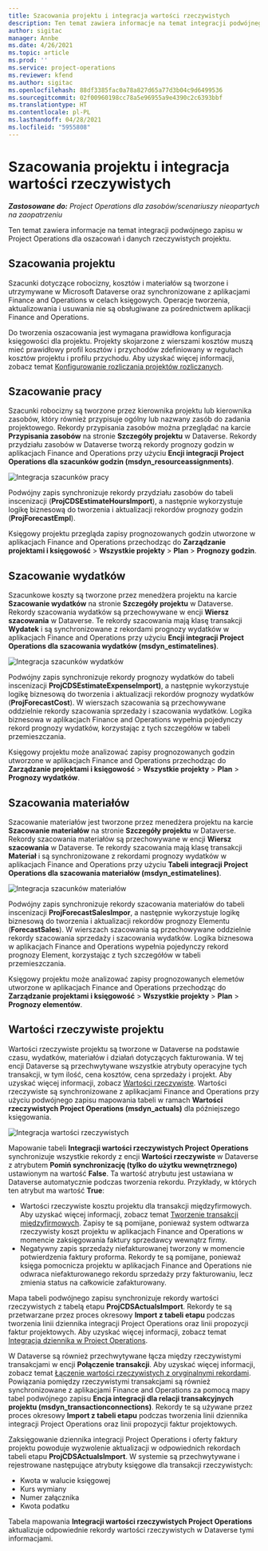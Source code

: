 ```yaml
---
title: Szacowania projektu i integracja wartości rzeczywistych
description: Ten temat zawiera informacje na temat integracji podwójnego zapisu w Project Operations dla oszacowań i danych rzeczywistych projektu.
author: sigitac
manager: Annbe
ms.date: 4/26/2021
ms.topic: article
ms.prod: ''
ms.service: project-operations
ms.reviewer: kfend
ms.author: sigitac
ms.openlocfilehash: 88df3385fac0a78a827d65a77d3b04c9d6499536
ms.sourcegitcommit: 02f00960198cc78a5e96955a9e4390c2c6393bbf
ms.translationtype: HT
ms.contentlocale: pl-PL
ms.lasthandoff: 04/28/2021
ms.locfileid: "5955808"
---
```

# <a name="project-estimates-and-actuals-integration"></a>Szacowania projektu i integracja wartości rzeczywistych

_**Zastosowane do:** Project Operations dla zasobów/scenariuszy nieopartych na zaopatrzeniu_

Ten temat zawiera informacje na temat integracji podwójnego zapisu w Project Operations dla oszacowań i danych rzeczywistych projektu.

## <a name="project-estimates"></a>Szacowania projektu

Szacunki dotyczące robocizny, kosztów i materiałów są tworzone i utrzymywane w Microsoft Dataverse oraz synchronizowane z aplikacjami Finance and Operations w celach księgowych. Operacje tworzenia, aktualizowania i usuwania nie są obsługiwane za pośrednictwem aplikacji Finance and Operations.

Do tworzenia oszacowania jest wymagana prawidłowa konfiguracja księgowości dla projektu. Projekty skojarzone z wierszami kosztów muszą mieć prawidłowy profil kosztów i przychodów zdefiniowany w regułach kosztów projektu i profilu przychodu. Aby uzyskać więcej informacji, zobacz temat [Konfigurowanie rozliczania projektów rozliczanych](../project-accounting/configure-accounting-billable-projects.md#configure-project-cost-and-revenue-profile-rules).

## <a name="labor-estimates"></a>Szacowanie pracy

Szacunki robocizny są tworzone przez kierownika projektu lub kierownika zasobów, który również przypisuje ogólny lub nazwany zasób do zadania projektowego. Rekordy przypisania zasobów można przeglądać na karcie **Przypisania zasobów** na stronie **Szczegóły projektu** w Dataverse. Rekordy przydziału zasobów w Dataverse tworzą rekordy prognozy godzin w aplikacjach Finance and Operations przy użyciu **Encji integracji Project Operations dla szacunków godzin (msdyn\_resourceassignments)**.

   ![Integracja szacunków pracy](./Media/DW4LaborEstimates.png)

Podwójny zapis synchronizuje rekordy przydziału zasobów do tabeli inscenizacji (**ProjCDSEstimateHoursImport**), a następnie wykorzystuje logikę biznesową do tworzenia i aktualizacji rekordów prognozy godzin (**ProjForecastEmpl**).

Księgowy projektu przegląda zapisy prognozowanych godzin utworzone w aplikacjach Finance and Operations przechodząc do **Zarządzanie projektami i księgowość** > **Wszystkie projekty** > **Plan** > **Prognozy godzin**.

## <a name="expense-estimates"></a>Szacowanie wydatków

Szacunkowe koszty są tworzone przez menedżera projektu na karcie **Szacowanie wydatków** na stronie **Szczegóły projektu** w Dataverse. Rekordy szacowania wydatków są przechowywane w encji **Wiersz szacowania** w Dataverse. Te rekordy szacowania mają klasę transakcji **Wydatek** i są synchronizowane z rekordami prognozy wydatków w aplikacjach Finance and Operations przy użyciu **Encji integracji Project Operations dla szacowania wydatków (msdyn\_estimatelines)**.

   ![Integracja szacunków wydatków](./Media/DW4ExpenseEstimates.png)

Podwójny zapis synchronizuje rekordy prognozy wydatków do tabeli inscenizacji **ProjCDSEstimateExpenseImport)**, a następnie wykorzystuje logikę biznesową do tworzenia i aktualizacji rekordów prognozy wydatków (**ProjForecastCost**). W wierszach szacowania są przechowywane oddzielnie rekordy szacowania sprzedaży i szacowania wydatków. Logika biznesowa w aplikacjach Finance and Operations wypełnia pojedynczy rekord prognozy wydatków, korzystając z tych szczegółów w tabeli przemieszczania.

Księgowy projektu może analizować zapisy prognozowanych godzin utworzone w aplikacjach Finance and Operations przechodząc do **Zarządzanie projektami i księgowość** > **Wszystkie projekty** > **Plan** > **Prognozy wydatków**.

## <a name="material-estimates"></a>Szacowania materiałów

Szacowanie materiałów jest tworzone przez menedżera projektu na karcie **Szacowanie materiałów** na stronie **Szczegóły projektu** w Dataverse. Rekordy szacowania materiałów są przechowywane w encji **Wiersz szacowania** w Dataverse. Te rekordy szacowania mają klasę transakcji **Materiał** i są synchronizowane z rekordami prognozy wydatków w aplikacjach Finance and Operations przy użyciu **Tabeli integracji Project Operations dla szacowania materiałów (msdyn\_estimatelines)**.

   ![Integracja szacunków materiałów](./Media/DW4MaterialEstimates.png)

Podwójny zapis synchronizuje rekordy szacowania materiałów do tabeli inscenizacji **ProjForecastSalesImpor**, a następnie wykorzystuje logikę biznesową do tworzenia i aktualizacji rekordów prognozy Elementu (**ForecastSales**). W wierszach szacowania są przechowywane oddzielnie rekordy szacowania sprzedaży i szacowania wydatków. Logika biznesowa w aplikacjach Finance and Operations wypełnia pojedynczy rekord prognozy Element, korzystając z tych szczegółów w tabeli przemieszczania.

Księgowy projektu może analizować zapisy prognozowanych elemetów utworzone w aplikacjach Finance and Operations przechodząc do **Zarządzanie projektami i księgowość** > **Wszystkie projekty** > **Plan** > **Prognozy elementów**.

## <a name="project-actuals"></a>Wartości rzeczywiste projektu

Wartości rzeczywiste projektu są tworzone w Dataverse na podstawie czasu, wydatków, materiałów i działań dotyczących fakturowania. W tej encji Dataverse są przechwytywane wszystkie atrybuty operacyjne tych transakcji, w tym ilość, cena kosztów, cena sprzedaży i projekt. Aby uzyskać więcej informacji, zobacz [Wartości rzeczywiste](../actuals/actuals-overview.md). Wartości rzeczywiste są synchronizowane z aplikacjami Finance and Operations przy użyciu podwójnego zapisu mapowania tabeli w ramach **Wartości rzeczywistych Project Operations (msdyn\_actuals)** dla późniejszego księgowania.

   ![Integracja wartości rzeczywistych](./Media/DW4Actuals.png)

Mapowanie tabeli **Integracji wartości rzeczywistych Project Operations** synchronizuje wszystkie rekordy z encji **Wartości rzeczywiste** w Dataverse z atrybutem **Pomiń synchronizację (tylko do użytku wewnętrznego)** ustawionym na wartość **False**. Ta wartość atrybutu jest ustawiana w Dataverse automatycznie podczas tworzenia rekordu. Przykłady, w których ten atrybut ma wartość **True**:

  - Wartości rzeczywiste kosztu projektu dla transakcji międzyfirmowych. Aby uzyskać więcej informacji, zobacz temat [Tworzenie transakcji międzyfirmowych](../project-accounting/create-intercompany-transactions.md). Zapisy te są pomijane, ponieważ system odtwarza rzeczywisty koszt projektu w aplikacjach Finance and Operations w momencie zaksięgowania faktury sprzedawcy wewnątrz firmy.
  - Negatywny zapis sprzedaży niefakturowanej tworzony w momencie potwierdzenia faktury proforma. Rekordy te są pomijane, ponieważ księga pomocnicza projektu w aplikacjach Finance and Operations nie odwraca niefakturowanego rekordu sprzedaży przy fakturowaniu, lecz zmienia status na całkowicie zafakturowany.

Mapa tabeli podwójnego zapisu synchronizuje rekordy wartości rzeczywistych z tabelą etapu **ProjCDSActualsImport**. Rekordy te są przetwarzane przez proces okresowy **Import z tabeli etapu** podczas tworzenia linii dziennika integracji Project Operations oraz linii propozycji faktur projektowych. Aby uzyskać więcej informacji, zobacz temat [Integracja dziennika w Project Operations](../project-accounting/project-operations-integration-journal.md).

W Dataverse są również przechwytywane łącza między rzeczywistymi transakcjami w encji **Połączenie transakcji**. Aby uzyskać więcej informacji, zobacz temat [Łączenie wartości rzeczywistych z oryginalnymi rekordami](../actuals/linkingactuals.md). Powiązania pomiędzy rzeczywistymi transakcjami są również synchronizowane z aplikacjami Finance and Operations za pomocą mapy tabel podwójnego zapisu **Encja integracji dla relacji transakcyjnych projektu (msdyn\_transactionconnections)**. Rekordy te są używane przez proces okresowy **Import z tabeli etapu** podczas tworzenia linii dziennika integracji Project Operations oraz linii propozycji faktur projektowych.

Zaksięgowanie dziennika integracji Project Operations i oferty faktury projektu powoduje wyzwolenie aktualizacji w odpowiednich rekordach tabeli etapu **ProjCDSActualsImport**. W systemie są przechwytywane i rejestrowane następujące atrybuty księgowe dla transakcji rzeczywistych:

- Kwota w walucie księgowej
- Kurs wymiany
- Numer załącznika
- Kwota podatku

Tabela mapowania **Integracji wartości rzeczywistych Project Operations** aktualizuje odpowiednie rekordy wartości rzeczywistych w Dataverse tymi informacjami.
